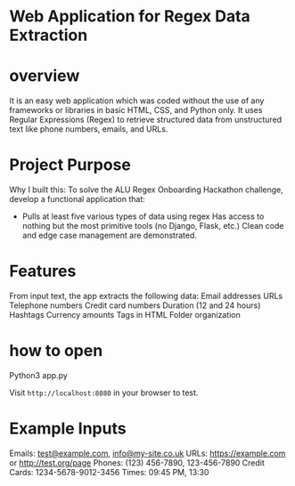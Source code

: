 # Web Application for Regex Data Extraction

# overview
It is an easy web application which was coded without the use of any frameworks or libraries in basic HTML, CSS, and Python only. It uses Regular Expressions (Regex) to retrieve structured data from unstructured text like phone numbers, emails, and URLs.

# Project Purpose

Why I built this:
To solve the ALU Regex Onboarding Hackathon challenge, develop a functional application that:
- Pulls at least five various types of data using regex
Has access to nothing but the most primitive tools (no Django, Flask, etc.)
Clean code and edge case management are demonstrated.

# Features

From input text, the app extracts the following data:
Email addresses
URLs
Telephone numbers
Credit card numbers
Duration (12 and 24 hours)
Hashtags
Currency amounts
Tags in HTML
Folder organization 

# how to open 
Python3 app.py

Visit `http://localhost:8080` in your browser to test.

# Example Inputs
Emails: test@example.com, info@my-site.co.uk
URLs: https://example.com or http://test.org/page
Phones: (123) 456-7890, 123-456-7890
Credit Cards: 1234-5678-9012-3456
Times: 09:45 PM, 13:30